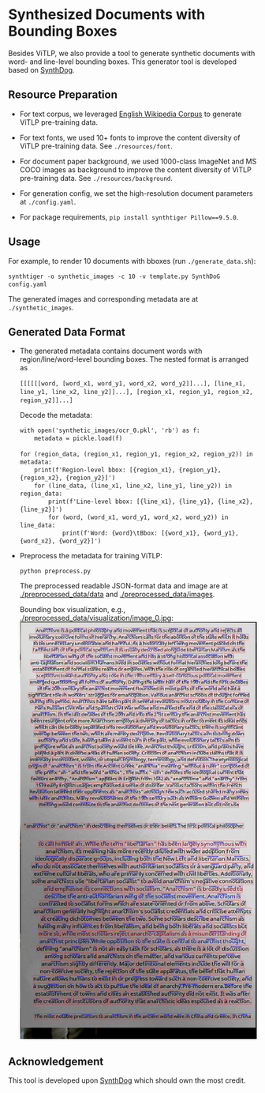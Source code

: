 # Synthesized Documents with Bounding Boxes
Besides ViTLP, we also provide a tool to generate synthetic documents with word- and line-level bounding boxes. This generator tool is developed based on [SynthDog](https://github.com/clovaai/donut/tree/master/synthdog).



## Resource Preparation
- For text corpus, we leveraged [English Wikipedia Corpus](https://dumps.wikimedia.org/enwiki/) to generate ViTLP pre-training data.

- For text fonts, we used 10+ fonts to improve the content diversity of ViTLP pre-training data. See `./resources/font`.

- For document paper background, we used 1000-class ImageNet and MS COCO images as background to improve the content diversity of ViTLP pre-training data. See `./resources/background`.

- For generation config, we set the high-resolution document parameters at `./config.yaml`.

- For package requirements, `pip install synthtiger Pillow==9.5.0`.



## Usage
For example, to render 10 documents with bboxes (run `./generate_data.sh`):

<pre><code>synthtiger -o synthetic_images -c 10 -v template.py SynthDoG config.yaml</code></pre>

The generated images and corresponding metadata are at `./synthetic_images`.



## Generated Data Format
- The generated metadata contains document words with region/line/word-level bounding boxes. The nested format is arranged as 

    `[[[[[[word, [word_x1, word_y1, word_x2, word_y2]]...], [line_x1, line_y1, line_x2, line_y2]]...], [region_x1, region_y1, region_x2, region_y2]]...]`

    Decode the metadata:
  <pre><code>with open('synthetic_images/ocr_0.pkl', 'rb') as f:
      metadata = pickle.load(f)
  
  for (region_data, (region_x1, region_y1, region_x2, region_y2)) in metadata:
      print(f'Region-level bbox: [{region_x1}, {region_y1}, {region_x2}, {region_y2}]')
      for (line_data, (line_x1, line_x2, line_y1, line_y2)) in region_data:
          print(f'Line-level bbox: [{line_x1}, {line_y1}, {line_x2}, {line_y2}]')
          for (word, (word_x1, word_y1, word_x2, word_y2)) in line_data:
              print(f'Word: {word}\tBbox: [{word_x1}, {word_y1}, {word_x2}, {word_y2}]')</code></pre>

- Preprocess the metadata for training ViTLP:
  <pre><code>python preprocess.py</code></pre>

  The preprocessed readable JSON-format data and image are at [./preprocessed_data/data](https://github.com/Veason-silverbullet/ViTLP/tree/main/finetuning/SynthDog-bbox/preprocessed_data/data) and [./preprocessed_data/images](https://github.com/Veason-silverbullet/ViTLP/tree/main/finetuning/SynthDog-bbox/preprocessed_data/images).

  Bounding box visualization, e.g., [./preprocessed_data/visualization/image_0.jpg](https://github.com/Veason-silverbullet/ViTLP/tree/main/finetuning/SynthDog-bbox/preprocessed_data/visualization/image_0.jpg):
  ![](preprocessed_data/visualization/image_0.jpg)



## Acknowledgement
This tool is developed upon [SynthDog](https://github.com/clovaai/donut/tree/master/synthdog) which should own the most credit.
